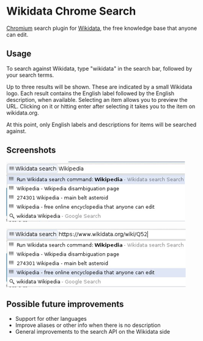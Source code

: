 Wikidata Chrome Search
======================

[Chromium](http://www.chromium.org/) search plugin for [Wikidata](https://wikidata.org/),
the free knowledge base that anyone can edit.

Usage
-----

To search against Wikidata, type "wikidata" in the search bar, followed by your search terms.

Up to three results will be shown. These are indicated by a small Wikidata logo. Each result
contains the English label followed by the English description, when available. Selecting
an item allows you to preview the URL. Clicking on it or hitting enter after selecting it
takes you to the item on wikidata.org.

At this point, only English labels and descriptions for items will be searched against.

Screenshots
-----------

![Searching for "Wikipedia"](img/searchStart.jpeg)

![Searching for "Wikipedia"](img/searchUrl.jpeg)

Possible future improvements
----------------------------

* Support for other languages
* Improve aliases or other info when there is no description
* General improvements to the search API on the Wikidata side